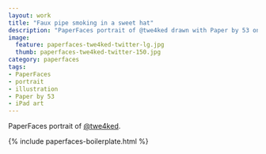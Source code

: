 ```yaml
---
layout: work
title: "Faux pipe smoking in a sweet hat"
description: "PaperFaces portrait of @twe4ked drawn with Paper by 53 on an iPad."
image: 
  feature: paperfaces-twe4ked-twitter-lg.jpg
  thumb: paperfaces-twe4ked-twitter-150.jpg
category: paperfaces
tags: 
- PaperFaces
- portrait
- illustration
- Paper by 53
- iPad art
---
```


PaperFaces portrait of [@twe4ked](http://twitter.com/twe4ked).

{% include paperfaces-boilerplate.html %}